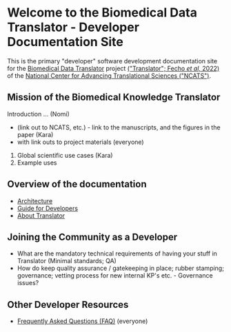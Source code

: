 # Welcome to the Biomedical Data Translator - Developer Documentation Site

This is the primary "developer" software development documentation site for the [Biomedical Data Translator](https://ncats.nih.gov/translator) project [("Translator"; Fecho _et al,_ 2022)](https://ascpt.onlinelibrary.wiley.com/doi/10.1111/cts.13301) of the [National Center for Advancing Translational Sciences ("NCATS")](https://ncats.nih.gov).

## Mission of the Biomedical Knowledge Translator 

Introduction ... (Nomi)

* (link out to NCATS, etc.) - link to the manuscripts, and the figures in the paper (Kara)
* with link outs to project materials (everyone)

1. Global scientific use cases  (Kara)
2. Example uses

## Overview of the documentation

* [Architecture](architecture/index.md)
* [Guide for Developers](guide-for-developers)
* [About Translator](about/index.md)


## Joining the Community as a Developer

* What are the mandatory technical requirements of having your stuff in Translator (Minimal standards; QA)
* How do keep quality assurance / gatekeeping in place; rubber stamping; governance; vetting process for new internal KP's etc.  - Governance issues?


## Other Developer Resources

* [Frequently Asked Questions (FAQ)](faq.md) (everyone)
